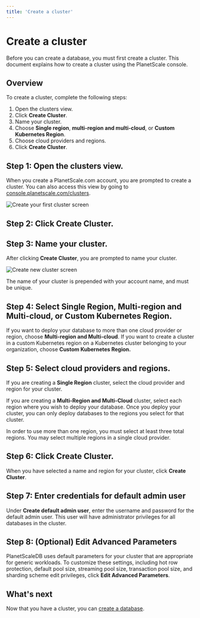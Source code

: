 ```yaml
---
title: 'Create a cluster'
---
```


# Create a cluster

Before you can create a database, you must first create a cluster.
This document explains how to create a cluster using the PlanetScale console.

## Overview

To create a cluster, complete the following steps:

1. Open the clusters view.
1. Click **Create Cluster**.
1. Name your cluster.
1. Choose **Single region**, **multi-region and multi-cloud**, or **Custom Kubernetes Region**.
1. Choose cloud providers and regions.
1. Click **Create Cluster**.

## Step 1: Open the clusters view.

When you create a PlanetScale.com account, you are prompted to create a cluster. You can also access this view by going to [console.planetscale.com/clusters](https://console.planetscale.com/clusters).

![Create your first cluster screen](/img/docs/create-your-first-cluster.png)

## Step 2: Click **Create Cluster**.

## Step 3: Name your cluster.

After clicking **Create Cluster**, you are prompted to name your cluster.

![Create new cluster screen](/img/docs/create-new-cluster.png)

The name of your cluster is prepended with your account name, and must be unique.

## Step 4: Select **Single Region**, **Multi-region and Multi-cloud**, or **Custom Kubernetes Region**.

If you want to deploy your database to more than one cloud provider or region, choose **Multi-region and Multi-cloud**. If you want to create a cluster in a custom Kubernetes region on a Kubernetes cluster belonging to your organization, choose **Custom Kubernetes Region.**

## Step 5: Select cloud providers and regions.

If you are creating a **Single Region** cluster, select the cloud provider and region for your cluster.

If you are creating a **Multi-Region and Multi-Cloud** cluster, select each region where you wish to deploy your database. Once you deploy your cluster, you can only deploy databases to the regions you select for that cluster.

In order to use more than one region, you must select at least three total regions. You may select multiple regions in a single cloud provider.

## Step 6: Click **Create Cluster**.

When you have selected a name and region for your cluster, click **Create Cluster**.

## Step 7: Enter credentials for default admin user

Under **Create default admin user**, enter the username and password for the default admin user. This user will have administrator privileges for all databases in the cluster.

## Step 8: (Optional) Edit Advanced Parameters

PlanetScaleDB uses default parameters for your cluster that are appropriate for generic workloads. To customize these settings, including hot row protection, default pool size, streaming pool size, transaction pool size, and sharding scheme edit privileges, click **Edit Advanced Parameters**.

## What's next

Now that you have a cluster, you can [create a database](creating-database).
